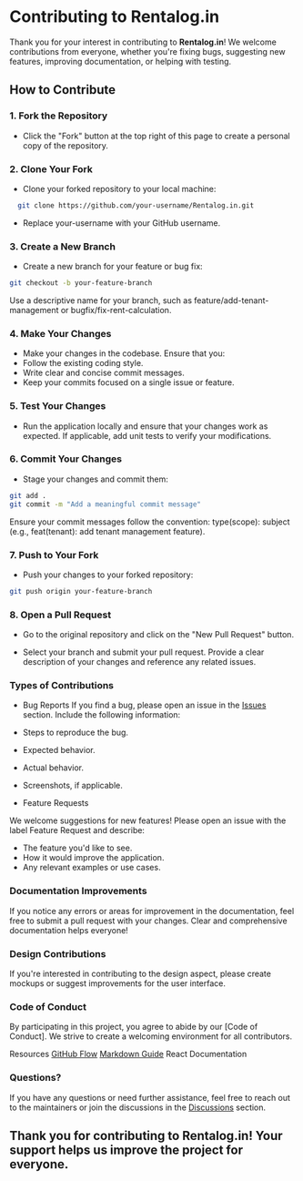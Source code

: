 # Contributing to Rentalog.in

Thank you for your interest in contributing to **Rentalog.in**! We welcome contributions from everyone, whether you're fixing bugs, suggesting new features, improving documentation, or helping with testing.

## How to Contribute

### 1. Fork the Repository
- Click the "Fork" button at the top right of this page to create a personal copy of the repository.

### 2. Clone Your Fork
- Clone your forked repository to your local machine:
```bash
  git clone https://github.com/your-username/Rentalog.in.git
```
* Replace your-username with your GitHub username.

### 3. Create a New Branch

* Create a new branch for your feature or bug fix:
```bash
git checkout -b your-feature-branch
```
Use a descriptive name for your branch, such as feature/add-tenant-management or bugfix/fix-rent-calculation.

### 4. Make Your Changes

* Make your changes in the codebase. Ensure that you:
* Follow the existing coding style.
* Write clear and concise commit messages.
* Keep your commits focused on a single issue or feature.

### 5. Test Your Changes

* Run the application locally and ensure that your changes work as expected. If applicable, add unit tests to verify your modifications.

### 6. Commit Your Changes

* Stage your changes and commit them:

```bash
git add .
git commit -m "Add a meaningful commit message"
```
Ensure your commit messages follow the convention: type(scope): subject (e.g., feat(tenant): add tenant management feature).

### 7. Push to Your Fork

* Push your changes to your forked repository:
```bash
git push origin your-feature-branch
```

### 8. Open a Pull Request
* Go to the original repository and click on the "New Pull Request" button.

* Select your branch and submit your pull request. Provide a clear description of your changes and reference any related issues.

### Types of Contributions

* Bug Reports
If you find a bug, please open an issue in the [Issues](https://github.com/your-username/Rentalog.in/issues) section. Include the following information:

* Steps to reproduce the bug.
* Expected behavior.
* Actual behavior.
* Screenshots, if applicable.
* Feature Requests

We welcome suggestions for new features! Please open an issue with the label Feature Request and describe:

* The feature you'd like to see.
* How it would improve the application.
* Any relevant examples or use cases.

### Documentation Improvements

If you notice any errors or areas for improvement in the documentation, feel free to submit a pull request with your changes. Clear and comprehensive documentation helps everyone!

### Design Contributions

If you're interested in contributing to the design aspect, please create mockups or suggest improvements for the user interface.

### Code of Conduct

By participating in this project, you agree to abide by our [Code of Conduct]. We strive to create a welcoming environment for all contributors.

Resources
[GitHub Flow](https://guides.github.com/introduction/flow/)
[Markdown Guide](https://www.markdownguide.org/)
React Documentation

### Questions?

If you have any questions or need further assistance, feel free to reach out to the maintainers or join the discussions in the [Discussions](https://github.com/your-username/Rentalog.in/discussions) section.

## Thank you for contributing to Rentalog.in! Your support helps us improve the project for everyone.